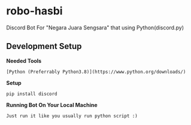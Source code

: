 # robo-hasbi
Discord Bot For "Negara Juara Sengsara" that using Python(discord.py)

## Development Setup

__Needed Tools__

```
[Python (Preferrably Python3.8)](https://www.python.org/downloads/)
```

__Setup__

```
pip install discord
```

__Running Bot On Your Local Machine__

```
Just run it like you usually run python script :)
```